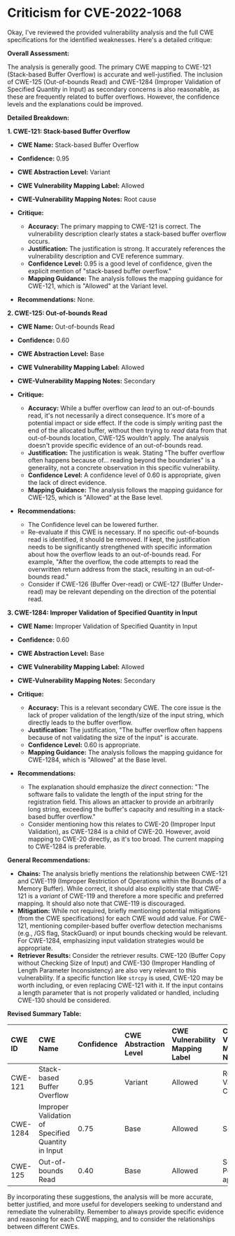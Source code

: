 # Criticism for CVE-2022-1068

Okay, I've reviewed the provided vulnerability analysis and the full CWE specifications for the identified weaknesses. Here's a detailed critique:

**Overall Assessment:**

The analysis is generally good. The primary CWE mapping to CWE-121 (Stack-based Buffer Overflow) is accurate and well-justified. The inclusion of CWE-125 (Out-of-bounds Read) and CWE-1284 (Improper Validation of Specified Quantity in Input) as secondary concerns is also reasonable, as these are frequently related to buffer overflows. However, the confidence levels and the explanations could be improved.

**Detailed Breakdown:**

**1. CWE-121: Stack-based Buffer Overflow**

*   **CWE Name:** Stack-based Buffer Overflow
*   **Confidence:** 0.95
*   **CWE Abstraction Level:** Variant
*   **CWE Vulnerability Mapping Label:** Allowed
*   **CWE-Vulnerability Mapping Notes:** Root cause

*   **Critique:**
    *   **Accuracy:** The primary mapping to CWE-121 is correct. The vulnerability description clearly states a stack-based buffer overflow occurs.
    *   **Justification:** The justification is strong. It accurately references the vulnerability description and CVE reference summary.
    *   **Confidence Level:** 0.95 is a good level of confidence, given the explicit mention of "stack-based buffer overflow."
    *   **Mapping Guidance:** The analysis follows the mapping guidance for CWE-121, which is "Allowed" at the Variant level.
*   **Recommendations:** None.

**2. CWE-125: Out-of-bounds Read**

*   **CWE Name:** Out-of-bounds Read
*   **Confidence:** 0.60
*   **CWE Abstraction Level:** Base
*   **CWE Vulnerability Mapping Label:** Allowed
*   **CWE-Vulnerability Mapping Notes:** Secondary

*   **Critique:**
    *   **Accuracy:** While a buffer overflow can *lead* to an out-of-bounds read, it's not necessarily a direct consequence. It's more of a potential impact or side effect. If the code is simply writing past the end of the allocated buffer, without then trying to *read* data from that out-of-bounds location, CWE-125 wouldn't apply. The analysis doesn't provide specific evidence of an out-of-bounds read.
    *   **Justification:** The justification is weak. Stating "The buffer overflow often happens because of... reading beyond the boundaries" is a generality, not a concrete observation in this specific vulnerability.
    *   **Confidence Level:** A confidence level of 0.60 is appropriate, given the lack of direct evidence.
    *   **Mapping Guidance:** The analysis follows the mapping guidance for CWE-125, which is "Allowed" at the Base level.
*   **Recommendations:**
    *  The Confidence level can be lowered further.
    *   Re-evaluate if this CWE is necessary. If no specific out-of-bounds read is identified, it should be removed. If kept, the justification needs to be significantly strengthened with specific information about how the overflow leads to an out-of-bounds read. For example, "After the overflow, the code attempts to read the overwritten return address from the stack, resulting in an out-of-bounds read."
    *   Consider if CWE-126 (Buffer Over-read) or CWE-127 (Buffer Under-read) may be relevant depending on the direction of the potential read.

**3. CWE-1284: Improper Validation of Specified Quantity in Input**

*   **CWE Name:** Improper Validation of Specified Quantity in Input
*   **Confidence:** 0.60
*   **CWE Abstraction Level:** Base
*   **CWE Vulnerability Mapping Label:** Allowed
*   **CWE-Vulnerability Mapping Notes:** Secondary

*   **Critique:**
    *   **Accuracy:** This is a relevant secondary CWE. The core issue is the lack of proper validation of the length/size of the input string, which directly leads to the buffer overflow.
    *   **Justification:** The justification, "The buffer overflow often happens because of not validating the size of the input" is accurate.
    *   **Confidence Level:** 0.60 is appropriate.
    *   **Mapping Guidance:** The analysis follows the mapping guidance for CWE-1284, which is "Allowed" at the Base level.
*   **Recommendations:**
    *   The explanation should emphasize the *direct* connection: "The software fails to validate the length of the input string for the registration field. This allows an attacker to provide an arbitrarily long string, exceeding the buffer's capacity and resulting in a stack-based buffer overflow."
    *   Consider mentioning how this relates to CWE-20 (Improper Input Validation), as CWE-1284 is a child of CWE-20. However, avoid mapping to CWE-20 directly, as it's too broad. The current mapping to CWE-1284 is preferable.

**General Recommendations:**

*   **Chains:**  The analysis briefly mentions the relationship between CWE-121 and CWE-119 (Improper Restriction of Operations within the Bounds of a Memory Buffer). While correct, it should also explicitly state that CWE-121 is a *variant* of CWE-119 and therefore a more specific and preferred mapping. It should also note that CWE-119 is discouraged.
*   **Mitigation:** While not required, briefly mentioning potential mitigations (from the CWE specifications) for each CWE would add value. For CWE-121, mentioning compiler-based buffer overflow detection mechanisms (e.g., /GS flag, StackGuard) or input bounds checking would be relevant. For CWE-1284, emphasizing input validation strategies would be appropriate.
*   **Retriever Results:** Consider the retriever results. CWE-120 (Buffer Copy without Checking Size of Input) and CWE-130 (Improper Handling of Length Parameter Inconsistency) are also very relevant to this vulnerability. If a specific function like `strcpy` is used, CWE-120 may be worth including, or even replacing CWE-121 with it. If the input contains a length parameter that is not properly validated or handled, including CWE-130 should be considered.

**Revised Summary Table:**

| CWE ID  | CWE Name                                                                 | Confidence | CWE Abstraction Level | CWE Vulnerability Mapping Label | CWE-Vulnerability Mapping Notes |
| :-------- | :----------------------------------------------------------------------- | :--------- | :-------------------- | :------------------------------ | :------------------------------ |
| CWE-121 | Stack-based Buffer Overflow                                              | 0.95       | Variant               | Allowed                         | Root cause. Variant of CWE-119. |
| CWE-1284 | Improper Validation of Specified Quantity in Input | 0.75       | Base               | Allowed                         | Secondary.  |
| CWE-125 | Out-of-bounds Read | 0.40       | Base               | Allowed                         | Secondary. Possibly not applicable. |

By incorporating these suggestions, the analysis will be more accurate, better justified, and more useful for developers seeking to understand and remediate the vulnerability. Remember to always provide specific evidence and reasoning for each CWE mapping, and to consider the relationships between different CWEs.